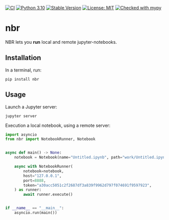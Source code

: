 [![CI](https://github.com/zhivykh/nbr/workflows/CI/badge.svg)](https://github.com/zhivykh/nbr/actions/workflows/main.yml)
[![Python 3.10](https://img.shields.io/badge/python-3.10-blue.svg)](https://www.python.org/downloads/release/python-3100/)
[![Stable Version](https://img.shields.io/pypi/v/nbr?color=blue)](https://pypi.org/project/nbr/)
[![License: MIT](https://img.shields.io/badge/License-MIT-yellow.svg)](https://opensource.org/licenses/MIT)
[![Checked with mypy](http://www.mypy-lang.org/static/mypy_badge.svg)](http://mypy-lang.org/)

# nbr
NBR lets you **run** local and remote jupyter-notebooks.

## Installation
In a terminal, run:
```
pip install nbr
```

## Usage

Launch a Jupyter server:
```
jupyter server
```

Execution a local notebook, using a remote server:


```python
import asyncio
from nbr import NotebookRunner, Notebook


async def main() -> None:
    notebook = Notebook(name="Untitled.ipynb", path="work/Untitled.ipynb")

    async with NotebookRunner(
        notebook=notebook,
        host="127.0.0.1",
        port=8888,
        token="a30acc5051c2f2687df3a839f9962d797f074691f9597923",
    ) as runner:
        await runner.execute()


if __name__ == "__main__":
    asyncio.run(main())
```